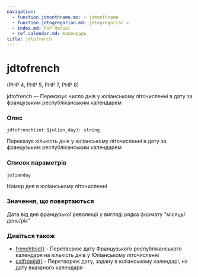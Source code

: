 ```yaml
---
navigation:
  - function.jdmonthname.md: « jdmonthname
  - function.jdtogregorian.md: jdtogregorian »
  - index.md: PHP Manual
  - ref.calendar.md: Календарь
title: jdtofrench
---
```

# jdtofrench

(PHP 4, PHP 5, PHP 7, PHP 8)

jdtofrench — Переказує число днів у юліанському літочисленні в дату за французьким республіканським календарем

### Опис

```methodsynopsis
jdtofrench(int $julian_day): string
```

Переказує кількість днів у юліанському літочисленні в дату за французьким республіканським календарем

### Список параметрів

`julianday`

Номер дня в юліанському літочисленні

### Значення, що повертаються

Дата від дня французької революції у вигляді рядка формату "місяць/день/рік"

### Дивіться також

-   [frenchtojd()](function.frenchtojd.md) - Перетворює дату Французького республіканського календаря на кількість днів у Юліанському літочисленні
-   [calfromjd()](function.cal-from-jd.md) - Перетворює дату, задану в юліанському календарі, на дату вказаного календаря
